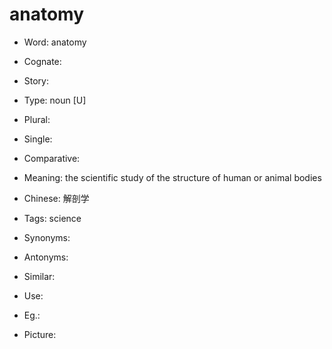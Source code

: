 # anatomy

- Word: anatomy
- Cognate: 
- Story: 

- Type: noun [U]
- Plural: 
- Single: 
- Comparative: 
- Meaning: the scientific study of the structure of human or animal bodies
- Chinese: 解剖学
- Tags: science
- Synonyms: 
- Antonyms: 
- Similar: 
- Use: 
- Eg.: 
- Picture: 

